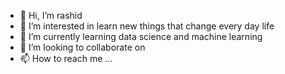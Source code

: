 - 👋 Hi, I’m rashid
- 👀 I’m interested in learn new things that change every day life
- 🌱 I’m currently learning data science and machine learning
- 💞️ I’m looking to collaborate on 
- 📫 How to reach me ...

<!---
pkrashid123/pkrashid123 is a ✨ special ✨ repository because its `README.md` (this file) appears on your GitHub profile.
You can click the Preview link to take a look at your changes.
--->
